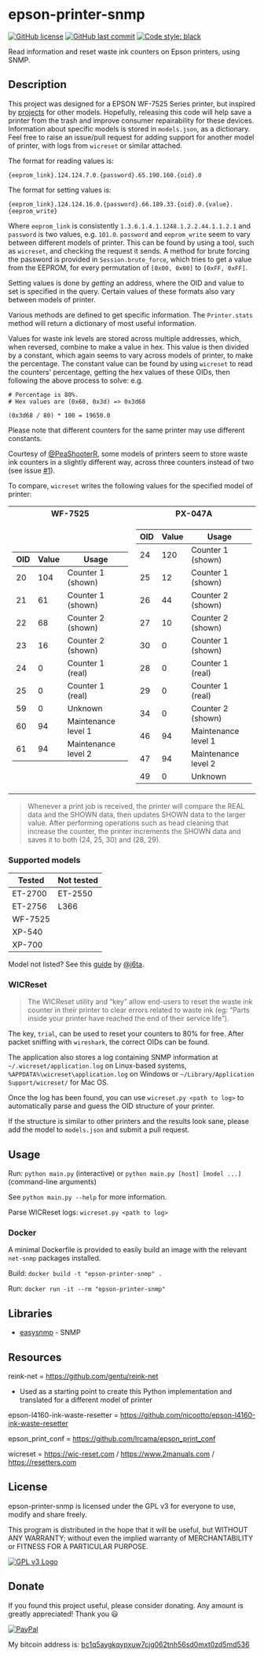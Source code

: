 # epson-printer-snmp

[![GitHub license](https://img.shields.io/github/license/Zedeldi/epson-printer-snmp?style=flat-square)](https://github.com/Zedeldi/epson-printer-snmp/blob/master/LICENSE) [![GitHub last commit](https://img.shields.io/github/last-commit/Zedeldi/epson-printer-snmp?style=flat-square)](https://github.com/Zedeldi/epson-printer-snmp/commits) [![Code style: black](https://img.shields.io/badge/code%20style-black-000000.svg?style=flat-square)](https://github.com/psf/black)

Read information and reset waste ink counters on Epson printers, using SNMP.

## Description

This project was designed for a EPSON WF-7525 Series printer, but inspired by [projects](#resources) for other models.
Hopefully, releasing this code will help save a printer from the trash and improve consumer repairability for these devices.
Information about specific models is stored in `models.json`, as a dictionary.
Feel free to raise an issue/pull request for adding support for another model of printer, with logs from `wicreset` or similar attached.

The format for reading values is:

`{eeprom_link}.124.124.7.0.{password}.65.190.160.{oid}.0`

The format for setting values is:

`{eeprom_link}.124.124.16.0.{password}.66.189.33.{oid}.0.{value}.{eeprom_write}`

Where `eeprom_link` is consistently `1.3.6.1.4.1.1248.1.2.2.44.1.1.2.1` and `password` is two values, e.g. `101.0`. `password` and `eeprom_write` seem to vary between different models of printer. This can be found by using a tool, such as `wicreset`, and checking the request it sends.
A method for brute forcing the password is provided in `Session.brute_force`, which tries to get a value from the EEPROM, for every permutation of `[0x00, 0x00]` to `[0xFF, 0xFF]`.

Setting values is done by *getting* an address, where the OID and value to set is specified in the query.
Certain values of these formats also vary between models of printer.

Various methods are defined to get specific information.
The `Printer.stats` method will return a dictionary of most useful information.

Values for waste ink levels are stored across multiple addresses, which, when reversed, combine to make a value in hex.
This value is then divided by a constant, which again seems to vary across models of printer, to make the percentage.
The constant value can be found by using `wicreset` to read the counters' percentage, getting the hex values of these OIDs, then following the above process to solve:
e.g.
```
# Percentage is 80%.
# Hex values are (0x68, 0x3d) => 0x3d68

(0x3d68 / 80) * 100 = 19650.0
```
Please note that different counters for the same printer may use different constants.

Courtesy of [@PeaShooterR](https://github.com/PeaShooterR), some models of printers seem to store waste ink counters in a slightly different way, across three counters instead of two (see issue [#1](https://github.com/Zedeldi/epson-printer-snmp/issues/1)).

To compare, `wicreset` writes the following values for the specified model of printer:

<table>
<tr><th>WF-7525</th><th>PX-047A</th></tr>
<tr><td>

| OID | Value | Usage               |
|-----|-------|---------------------|
| 20  | 104   | Counter 1 (shown)   |
| 21  | 61    | Counter 1 (shown)   |
| 22  | 68    | Counter 2 (shown)   |
| 23  | 16    | Counter 2 (shown)   |
| 24  | 0     | Counter 1 (real)    |
| 25  | 0     | Counter 1 (real)    |
| 59  | 0     | Unknown             |
| 60  | 94    | Maintenance level 1 |
| 61  | 94    | Maintenance level 2 |

</td><td>

| OID | Value | Usage               |
|-----|-------|---------------------|
| 24  | 120   | Counter 1 (shown)   |
| 25  | 12    | Counter 1 (shown)   |
| 26  | 44    | Counter 2 (shown)   |
| 27  | 10    | Counter 2 (shown)   |
| 30  | 0     | Counter 1 (shown)   |
| 28  | 0     | Counter 1 (real)    |
| 29  | 0     | Counter 1 (real)    |
| 34  | 0     | Counter 2 (shown)   |
| 46  | 94    | Maintenance level 1 |
| 47  | 94    | Maintenance level 2 |
| 49  | 0     | Unknown             |

</td></tr> </table>

> Whenever a print job is received, the printer will compare the REAL data and the SHOWN data, then updates SHOWN data to the larger value.
> After performing operations such as head cleaning that increase the counter, the printer increments the SHOWN data and saves it to both (24, 25, 30) and (28, 29).

### Supported models

| Tested     | Not tested |
| ---------- | ---------- |
| ET-2700    | ET-2550    |
| ET-2756    | L366       |
| WF-7525    |            |
| XP-540     |            |
| XP-700     |            |

Model not listed? See this [guide](CONTRIBUTING.md) by [@j6ta](https://github.com/Zxuus).

### WICReset

> The WICReset utility and “key” allow end-users to reset the waste ink counter in their printer to clear errors related to waste ink (eg: “Parts inside your printer have reached the end of their service life”).

The key, `trial`, can be used to reset your counters to 80% for free. After packet sniffing with `wireshark`, the correct OIDs can be found.

The application also stores a log containing SNMP information at `~/.wicreset/application.log` on Linux-based systems, `%APPDATA%\wicreset\application.log` on Windows or `~/Library/Application Support/wicreset/` for Mac OS. 

Once the log has been found, you can use `wicreset.py <path to log>` to automatically parse and guess the OID structure of your printer.

If the structure is similar to other printers and the results look sane, please add the model to `models.json` and submit a pull request.

## Usage

Run: `python main.py` (interactive) or `python main.py [host] [model ...]` (command-line arguments)

See `python main.py --help` for more information.

Parse WICReset logs: `wicreset.py <path to log>`

### Docker

A minimal Dockerfile is provided to easily build an image with the relevant `net-snmp` packages installed.

Build: `docker build -t "epson-printer-snmp" .`

Run: `docker run -it --rm "epson-printer-snmp"`

## Libraries

- [easysnmp](https://pypi.org/project/easysnmp/) - SNMP

## Resources

reink-net = <https://github.com/gentu/reink-net>
  - Used as a starting point to create this Python implementation and translated for a different model of printer

epson-l4160-ink-waste-resetter = <https://github.com/nicootto/epson-l4160-ink-waste-resetter>

epson_print_conf = <https://github.com/Ircama/epson_print_conf>

wicreset = <https://wic-reset.com> / <https://www.2manuals.com> / <https://resetters.com>

## License

epson-printer-snmp is licensed under the GPL v3 for everyone to use, modify and share freely.

This program is distributed in the hope that it will be useful, but WITHOUT ANY WARRANTY; without even the implied warranty of MERCHANTABILITY or FITNESS FOR A PARTICULAR PURPOSE.

[![GPL v3 Logo](https://www.gnu.org/graphics/gplv3-127x51.png)](https://www.gnu.org/licenses/gpl-3.0-standalone.html)

## Donate

If you found this project useful, please consider donating. Any amount is greatly appreciated! Thank you :smiley:

[![PayPal](https://www.paypalobjects.com/webstatic/mktg/Logo/pp-logo-150px.png)](https://paypal.me/ZackDidcott)

My bitcoin address is: [bc1q5aygkqypxuw7cjg062tnh56sd0mxt0zd5md536](bitcoin://bc1q5aygkqypxuw7cjg062tnh56sd0mxt0zd5md536)
